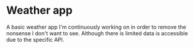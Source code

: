 # Weather app
A basic weather app I'm continuously working on in order to remove the nonsense I don't want to see. Although there is limited data is accessible due to the specific API.